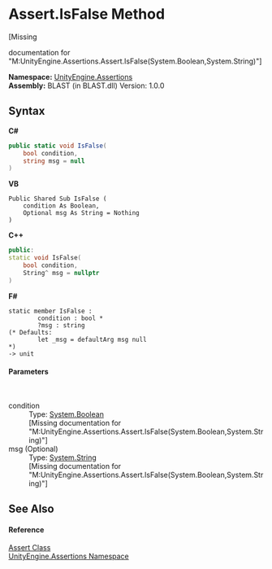 # Assert.IsFalse Method 
 

\[Missing <summary> documentation for "M:UnityEngine.Assertions.Assert.IsFalse(System.Boolean,System.String)"\]

**Namespace:**&nbsp;<a href="f46574f3-85ba-e5fc-cb18-dccbe2ba9bd7">UnityEngine.Assertions</a><br />**Assembly:**&nbsp;BLAST (in BLAST.dll) Version: 1.0.0

## Syntax

**C#**<br />
``` C#
public static void IsFalse(
	bool condition,
	string msg = null
)
```

**VB**<br />
``` VB
Public Shared Sub IsFalse ( 
	condition As Boolean,
	Optional msg As String = Nothing
)
```

**C++**<br />
``` C++
public:
static void IsFalse(
	bool condition, 
	String^ msg = nullptr
)
```

**F#**<br />
``` F#
static member IsFalse : 
        condition : bool * 
        ?msg : string 
(* Defaults:
        let _msg = defaultArg msg null
*)
-> unit 

```


#### Parameters
&nbsp;<dl><dt>condition</dt><dd>Type: <a href="https://docs.microsoft.com/dotnet/api/system.boolean" target="_blank" rel="noopener noreferrer">System.Boolean</a><br />\[Missing <param name="condition"/> documentation for "M:UnityEngine.Assertions.Assert.IsFalse(System.Boolean,System.String)"\]</dd><dt>msg (Optional)</dt><dd>Type: <a href="https://docs.microsoft.com/dotnet/api/system.string" target="_blank" rel="noopener noreferrer">System.String</a><br />\[Missing <param name="msg"/> documentation for "M:UnityEngine.Assertions.Assert.IsFalse(System.Boolean,System.String)"\]</dd></dl>

## See Also


#### Reference
<a href="c9e4bd61-e1c5-9ae2-16bd-4c2915cc6e00">Assert Class</a><br /><a href="f46574f3-85ba-e5fc-cb18-dccbe2ba9bd7">UnityEngine.Assertions Namespace</a><br />
